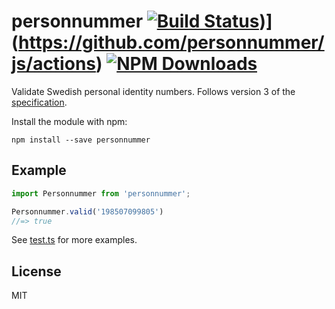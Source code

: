 # personnummer [![Build Status]([https://img.shields.io/github/workflow/status/personnummer/js/build)](https://img.shields.io/github/actions/workflow/status/personnummer/js/nodejs.yml?branch=master))](https://github.com/personnummer/js/actions) [![NPM Downloads](https://img.shields.io/npm/dm/personnummer.svg)](https://www.npmjs.com/package/personnummer)

Validate Swedish personal identity numbers. Follows version 3 of the [specification](https://github.com/personnummer/meta#package-specification-v3).

Install the module with npm:

```
npm install --save personnummer
```

## Example

```javascript
import Personnummer from 'personnummer';

Personnummer.valid('198507099805')
//=> true
```

See [test.ts](test.ts) for more examples.

## License

MIT
